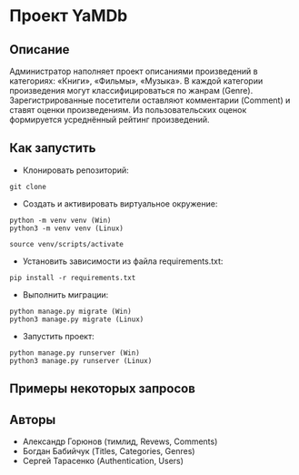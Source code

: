 # Проект YaMDb

## Описание
Администратор наполняет проект описаниями произведений в категориях: «Книги», «Фильмы», «Музыка». 
В каждой категории произведения могут классифицироваться по жанрам (Genre).
Зарегистрированные посетители оставляют комментарии (Comment) и ставят оценки произведениям.
Из пользовательских оценок формируется усреднённый рейтинг произведений.

## Как запустить
* Клонировать репозиторий:
```
git clone
```

* Cоздать и активировать виртуальное окружение:
```
python -m venv venv (Win)
python3 -m venv venv (Linux)

source venv/scripts/activate
```

* Установить зависимости из файла requirements.txt:
```
pip install -r requirements.txt
```

* Выполнить миграции:
```
python manage.py migrate (Win)
python3 manage.py migrate (Linux)
```

* Запустить проект:
```
python manage.py runserver (Win)
python3 manage.py runserver (Linux)
```

## Примеры некоторых запросов


## Авторы
- Александр Горюнов (тимлид, Revews, Comments)
- Богдан Бабийчук (Titles, Categories, Genres)
- Сергей Тарасенко (Authentication, Users)